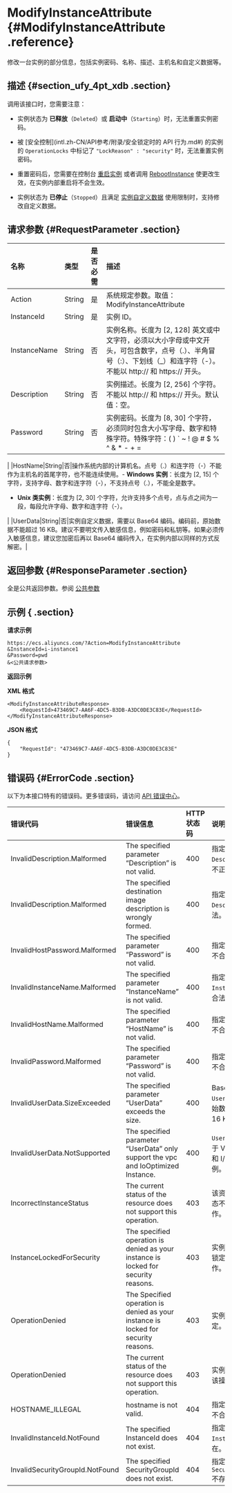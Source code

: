# ModifyInstanceAttribute {#ModifyInstanceAttribute .reference}

修改一台实例的部分信息，包括实例密码、名称、描述、主机名和自定义数据等。

## 描述 {#section_ufy_4pt_xdb .section}

调用该接口时，您需要注意：

-   实例状态为 **已释放**（`Deleted`）或 **启动中**（`Starting`）时，无法重置实例密码。

-   被 [安全控制](intl.zh-CN/API参考/附录/安全锁定时的 API 行为.md#) 的实例的 `OperationLocks` 中标记了 `"LockReason" : "security"` 时，无法重置实例密码。

-   重置密码后，您需要在控制台 [重启实例](../intl.zh-CN/用户指南/实例/重启实例.md#) 或者调用 [RebootInstance](intl.zh-CN/API参考/实例/RebootInstance.md#) 使更改生效，在实例内部重启将不会生效。

-   实例状态为 **已停止**（`Stopped`）且满足 [实例自定义数据](../intl.zh-CN/用户指南/实例/实例自定义/元数据/实例自定义数据.md) 使用限制时，支持修改自定义数据。


## 请求参数 {#RequestParameter .section}

|名称|类型|是否必需|描述|
|:-|:-|:---|:-|
|Action|String|是|系统规定参数。取值：ModifyInstanceAttribute|
|InstanceId|String|是|实例 ID。|
|InstanceName|String|否|实例名称。长度为 \[2, 128\] 英文或中文字符，必须以大小字母或中文开头，可包含数字，点号（.）、半角冒号（:）、下划线（\_）和连字符（-）。不能以 http:// 和 https:// 开头。|
|Description|String|否|实例描述。长度为 \[2, 256\] 个字符。不能以 http:// 和 https:// 开头。默认值：空。|
|Password|String|否|实例密码。长度为 \[8, 30\] 个字符，必须同时包含大小写字母、数字和特殊字符。特殊字符：\( \) \` ~ ! @ \# $ % ^ & \* - + = | \{ \} \[ \] : ; ‘ < < , . ? /如果传入 `Password` 参数，您需要使用 HTTPS 调用方式，避免密码泄露。

|
|HostName|String|否|操作系统内部的计算机名。点号（.）和连字符（-）不能作为主机名的首尾字符，也不能连续使用。-   **Windows 实例**：长度为 \[2, 15\] 个字符，支持字母、数字和连字符（-），不支持点号（.），不能全是数字。
-   **Unix 类实例**：长度为 \[2, 30\] 个字符，允许支持多个点号，点与点之间为一段，每段允许字母、数字和连字符（-）。

|
|UserData|String|否|实例自定义数据，需要以 Base64 编码。编码前，原始数据不能超过 16 KB。建议不要明文传入敏感信息，例如密码和私钥等。如果必须传入敏感信息，建议您加密后再以 Base64 编码传入，在实例内部以同样的方式反解密。|

## 返回参数 {#ResponseParameter .section}

全是公共返回参数。参阅 [公共参数](intl.zh-CN/API参考/调用方式/公共参数.md#commonResponseParameters)

## 示例 { .section}

**请求示例** 

```
https://ecs.aliyuncs.com/?Action=ModifyInstanceAttribute
&InstanceId=i-instance1
&Password=pwd
&<公共请求参数>
```

**返回示例** 

**XML 格式**

```
<ModifyInstanceAttributeResponse>
    <RequestId>473469C7-AA6F-4DC5-B3DB-A3DC0DE3C83E</RequestId>
</ModifyInstanceAttributeResponse>
```

 **JSON 格式** 

```
{
    "RequestId": "473469C7-AA6F-4DC5-B3DB-A3DC0DE3C83E"
}
```

## 错误码 {#ErrorCode .section}

以下为本接口特有的错误码。更多错误码，请访问 [API 错误中心](https://error-center.alibabacloud.com/status/product/Ecs)。

|错误代码|错误信息|HTTP 状态码|说明|
|:---|:---|:-------|:-|
|InvalidDescription.Malformed|The specified parameter “Description” is not valid.|400|指定的 `Description`格式不正确。|
|InvalidDescription.Malformed|The specified destination image description is wrongly formed.|400|指定的 `Description`不合法。|
|InvalidHostPassword.Malformed|The specified parameter “Password” is not valid.|400|指定的 `Password` 不合法。|
|InvalidInstanceName.Malformed|The specified parameter “InstanceName” is not valid.|400|指定的 `InstanceName`不合法。|
|InvalidHostName.Malformed|The specified parameter “HostName” is not valid.|400|指定的 `HostName` 不合法。|
|InvalidPassword.Malformed|The specified parameter “Password” is not valid.|400|指定的 `Password` 不合法。|
|InvalidUserData.SizeExceeded|The specified parameter “UserData” exceeds the size.|400|Base64 编码 `UserData` 前，原始数据不能超过 16 KB。|
|InvalidUserData.NotSupported|The specified parameter “UserData” only support the vpc and IoOptimized Instance.|400|`UserData` 只适用于 VPC 类型实例和 I/O 优化实例。|
|IncorrectInstanceStatus|The current status of the resource does not support this operation.|403|该资源目前的状态不支持此操作。|
|InstanceLockedForSecurity|The specified operation is denied as your instance is locked for security reasons.|403|实例目前被安全锁定，拒绝操作。|
|OperationDenied|The Specified operation is denied as your instance is locked for security reasons.|403|实例已经被锁定。|
|OperationDenied|The current status of the resource does not support this operation.|403|实例状态不支持该操作。|
|HOSTNAME\_ILLEGAL|hostname is not valid.|404|指定的 `hostname` 不合法。|
|InvalidInstanceId.NotFound|The specified InstanceId does not exist.|404|指定的 `InstanceId` 不存在。|
|InvalidSecurityGroupId.NotFound|The specified SecurityGroupId does not exist.|404|指定的 `SecurityGroupId` 不存在。|

